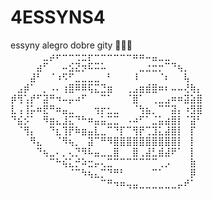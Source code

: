 # 4ESSYNS4
 essyny alegro dobre gity 🌛🤱🏾  
 ⠀⠀⠀⠀⠀⣀⡴⠖⠒⠒⢒⣒⡖⠒⠒⠒⠒⠒⠒⠶⠶⠤⣤⣀⣀  
⠀⠀⠀⠀⣴⠋⠀⠀⠤⣪⣝⡲⠯⠭⠥⠀⠀⠀⠀⠀⣀⣐⣒⡒⠉⠙⢦⡀  ⠀⠀
⠀⠀⠀⣼⠃⠀⠈⠰⠫⠋⣀⣀⣀⣀⠀⠃⠀⠀⠀⠸⠀⠀⠀⠈⠆⠀⠀⢧⠀⠀  
⠀⣠⡾⠁⠀⡀⠠⠄⢰⣿⠿⠿⢯⣍⣙⣶⠀⠀⢀⣠⣶⣾⣿⠶⠆⠤⠤⢜⢷⡄  
⡾⢻⢡⡞⠋⣽⠛⠲⠤⡤⠴⠋⠀⠀⠉⠁⠀⠀⠈⣿⠁⠀⢀⣀⣠⠶⠶⣽⣵⣿  
⣇⢠⢸⡥⠶⣟⠛⠶⣤⣀⠀⠀⠀⢲⡖⣂⣀⠀⠀⠈⢳⣦⡀⠉⠉⣽⡄⠰⣻⣿  
⠙⣮⡪⠁⠀⠻⣶⣄⣸⣍⠙⠓⠶⣤⣥⣉⣉⠀⠠⠴⠋⠁⣈⣥⣴⣿⡇⠈⣽⠃  
⠀⠈⢻⡄⠀⠀⠙⣆⢹⡟⠷⣶⣤⣇⣀⠉⠙⡏⠉⢻⡟⢉⣹⣅⣼⣿⡇⠀⡏⠀  
⠀⠀⠀⠻⣄⠀⠀⠈⠻⢦⡀⠀⣽⠉⠛⠻⣿⣿⣿⣿⣿⣿⣿⣿⣿⣿⡇⠀⡇⠀  
⠀⠀⠀⠀⠙⢦⣀⠄⡀⢄⡙⠻⠧⣤⣀⣀⣿⠀⠀⣿⢀⣼⣃⣾⣼⠟⠁⠀⡇⠀  
⠀⠀⠀⠀⠀⠀⠉⠓⢮⣅⡚⠵⣒⡤⢄⣉⠉⠉⠉⠉⠉⠉⠉⢀⡠⠀⠀⠀⣷⠀  
⠀⠀⠀⠀⠀⠀⠀⠀⠀⠈⠉⠳⢦⣄⡉⠙⠛⠃⠀⠀⠀⠀⠉⠁⠀⠀⠀⠀⡿⠀  
⠀⠀⠀⠀⠀⠀⠀⠀⠀⠀⠀⠀⠀⠀⠉⠛⠲⠶⢤⣤⣀⣀⣀⣀⣀⣀⡤⠞⠁⠀  
  
